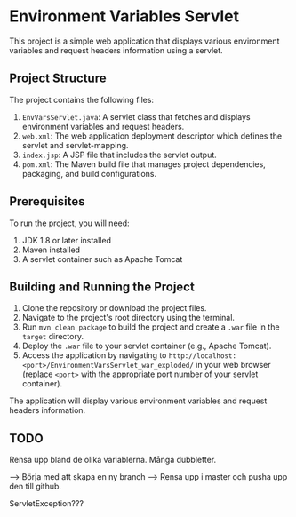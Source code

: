 # Environment Variables Servlet

This project is a simple web application that displays various environment variables and request headers information using a servlet.

## Project Structure

The project contains the following files:

1. `EnvVarsServlet.java`: A servlet class that fetches and displays environment variables and request headers.
2. `web.xml`: The web application deployment descriptor which defines the servlet and servlet-mapping.
3. `index.jsp`: A JSP file that includes the servlet output.
4. `pom.xml`: The Maven build file that manages project dependencies, packaging, and build configurations.

## Prerequisites

To run the project, you will need:

1. JDK 1.8 or later installed
2. Maven installed
3. A servlet container such as Apache Tomcat

## Building and Running the Project

1. Clone the repository or download the project files.
2. Navigate to the project's root directory using the terminal.
3. Run `mvn clean package` to build the project and create a `.war` file in the `target` directory.
4. Deploy the `.war` file to your servlet container (e.g., Apache Tomcat).
5. Access the application by navigating to `http://localhost:<port>/EnvironmentVarsServlet_war_exploded/` in your web browser (replace `<port>` with the appropriate port number of your servlet container).

The application will display various environment variables and request headers information.

TODO
----

Rensa upp bland de olika variablerna. Många dubbletter.

--> Börja med att skapa en ny branch --> Rensa upp i master och pusha upp den till github. 

ServletException???